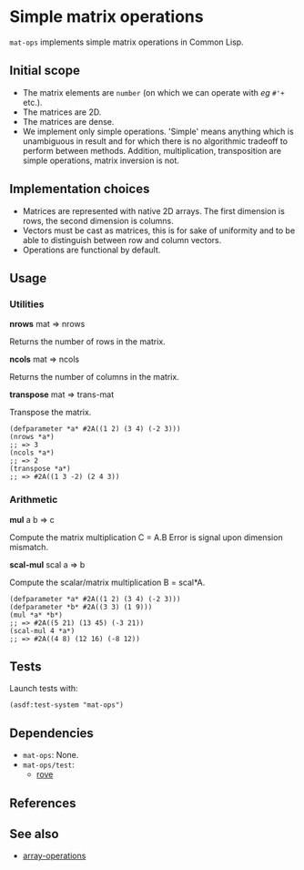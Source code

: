# Simple matrix operations
`mat-ops` implements simple matrix operations in Common Lisp.

## Initial scope
* The matrix elements are `number` (on which we can operate with *eg* `#'+`
  etc.).
* The matrices are 2D.
* The matrices are dense.
* We implement only simple operations. 'Simple' means anything which is
  unambiguous in result and for which there is no algorithmic tradeoff to
  perform between methods. Addition, multiplication, transposition are
  simple operations, matrix inversion is not.

## Implementation choices
* Matrices are represented with native 2D arrays. The first dimension is rows,
  the second dimension is columns.
* Vectors must be cast as matrices, this is for sake of uniformity and to be
  able to distinguish between row and column vectors.
* Operations are functional by default.

## Usage
### Utilities
**nrows** mat => nrows

Returns the number of rows in the matrix.

**ncols** mat => ncols

Returns the number of columns in the matrix.

**transpose** mat => trans-mat

Transpose the matrix.

```common-lisp
(defparameter *a* #2A((1 2) (3 4) (-2 3)))
(nrows *a*)
;; => 3
(ncols *a*)
;; => 2
(transpose *a*)
;; => #2A((1 3 -2) (2 4 3))
```

### Arithmetic
**mul** a b => c

Compute the matrix multiplication C = A.B
Error is signal upon dimension mismatch.

**scal-mul** scal a => b

Compute the scalar/matrix multiplication B = scal\*A.

```common-lisp
(defparameter *a* #2A((1 2) (3 4) (-2 3)))
(defparameter *b* #2A((3 3) (1 9)))
(mul *a* *b*)
;; => #2A((5 21) (13 45) (-3 21))
(scal-mul 4 *a*)
;; => #2A((4 8) (12 16) (-8 12))
```

## Tests
Launch tests with:

```common-lisp
(asdf:test-system "mat-ops")
```

## Dependencies
* `mat-ops`: None.
* `mat-ops/test`:
  * [rove](https://github.com/fukamachi/rove)

## References

## See also
* [array-operations](https://github.com/bendudson/array-operations)
